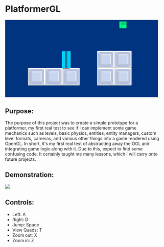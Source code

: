 # PlatformerGL
<img src="demoImg.PNG" width = "500"></img>
## Purpose:
The purpose of this project was to create a simple prototype for a platformer, my first real test 
to see if I can implement some game mechanics such as levels, basic physics, entities, entity managers,
custom level formats, cameras, and various other things into a game rendered using OpenGL. In short, it's
my first real test of abstracting away the OGL and integrating game logic along with it. Due to this, expect
to find some confusing code. It certainly taught me many lessons, which I will carry onto future projects.
## Demonstration:
<img src="demo.gif" width = "500"></img>
## Controls:
- Left: A
- Right: D
- Jump:  Space
- View Quads: T
- Zoom out: X
- Zoom in: Z
